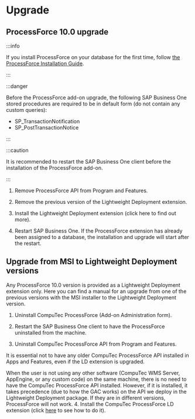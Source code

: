 # Upgrade

## ProcessForce 10.0 upgrade

:::info

If you install ProcessForce on your database for the first time, follow [the ProcessForce Installation Guide](./first-installation/).

:::

:::danger

Before the ProcessForce add-on upgrade, the following SAP Business One stored procedures are required to be in default form (do not contain any custom queries):

- SP_TransactionNotification
- SP_PostTransactionNotice

:::

:::caution

It is recommended to restart the SAP Business One client before the installation of the ProcessForce add-on.

:::

1. Remove ProcessForce API from Program and Features.

2. Remove the previous version of the Lightweight Deployment extension.

3. Install the Lightweight Deployment extension (click here to find out more).

4. Restart SAP Business One. If the ProcessForce extension has already been assigned to a database, the installation and upgrade will start after the restart.

## Upgrade from MSI to Lightweight Deployment versions

Any ProcessForce 10.0 version is provided as a Lightweight Deployment extension only. Here you can find a manual for an upgrade from one of the previous versions with the MSI installer to the Lightweight Deployment version.

1. Uninstall CompuTec ProcessForce (Add-on Administration form).

2. Restart the SAP Business One client to have the ProcessForce uninstalled from the machine.

3. Uninstall CompuTec ProcessForce API from Program and Features.

  It is essential not to have any older CompuTec ProcessForce API installed in Apps and Features, even if the LD extension is upgraded.

  When the user is not using any other software (CompuTec WMS Server, AppEngine, or any custom code) on the same machine, there is no need to have the CompuTec ProcessForce API installed.
  However, if it is installed, it takes precedence (due to how the GAC works) on the API we deploy in the Lightweight Deployment package. If they are in different versions, ProcessForce will not work.
4. Install the CompuTec ProcessForce LD extension (click [here](./first-installation/extension.md) to see how to do it).
